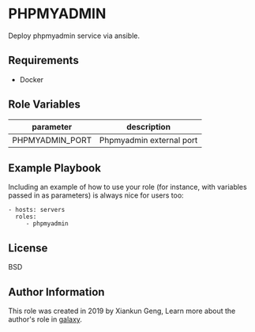 PHPMYADMIN
=========

Deploy phpmyadmin service via ansible.

Requirements
------------

- Docker

Role Variables
--------------

| parameter | description |
| --------- | ----------- |
| PHPMYADMIN_PORT | Phpmyadmin external port |

Example Playbook
----------------

Including an example of how to use your role (for instance, with variables passed in as parameters) is always nice for users too:

    - hosts: servers
      roles:
         - phpmyadmin

License
-------

BSD

Author Information
------------------

This role was created in 2019 by Xiankun Geng, Learn more about the author's role in [galaxy](https://galaxy.ansible.com/gengxiankun).
